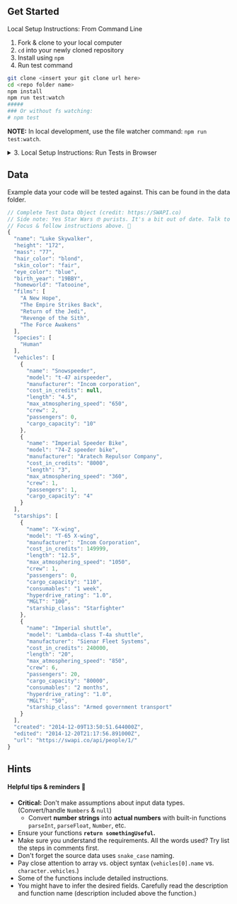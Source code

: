 
## Get Started

 Local Setup Instructions: From Command Line</summary>

1. Fork & clone to your local computer
1. `cd` into your newly cloned repository
1. Install using `npm`
1. Run test command


```sh
git clone <insert your git clone url here>
cd <repo folder name>
npm install
npm run test:watch
#####
### Or without fs watching:
# npm test
```

**NOTE:** In local development, use the file watcher command: `npm run test:watch`.

</details>

<details>
  <summary>3. Local Setup Instructions: Run Tests in Browser</summary>

1. Fork & clone to your local computer
1. `cd` into your newly cloned repository
1. Install and Start using `npm`

```sh
git clone <insert your git clone url here>
cd <repo folder name>
npm install
npm start
```

</details>



## Data

Example data your code will be tested against. This can be found in the data folder. 

```js
// Complete Test Data Object (credit: https://SWAPI.co)
// Side note: Yes Star Wars 🤓 purists. It's a bit out of date. Talk to SWAPI about it.
// Focus & follow instructions above. 🤖
{
  "name": "Luke Skywalker",
  "height": "172",
  "mass": "77",
  "hair_color": "blond",
  "skin_color": "fair",
  "eye_color": "blue",
  "birth_year": "19BBY",
  "homeworld": "Tatooine",
  "films": [
    "A New Hope",
    "The Empire Strikes Back",
    "Return of the Jedi",
    "Revenge of the Sith",
    "The Force Awakens"
  ],
  "species": [
    "Human"
  ],
  "vehicles": [
    {
      "name": "Snowspeeder",
      "model": "t-47 airspeeder",
      "manufacturer": "Incom corporation",
      "cost_in_credits": null,
      "length": "4.5",
      "max_atmosphering_speed": "650",
      "crew": 2,
      "passengers": 0,
      "cargo_capacity": "10"
    },
    {
      "name": "Imperial Speeder Bike",
      "model": "74-Z speeder bike",
      "manufacturer": "Aratech Repulsor Company",
      "cost_in_credits": "8000",
      "length": "3",
      "max_atmosphering_speed": "360",
      "crew": 1,
      "passengers": 1,
      "cargo_capacity": "4"
    }
  ],
  "starships": [
    {
      "name": "X-wing",
      "model": "T-65 X-wing",
      "manufacturer": "Incom Corporation",
      "cost_in_credits": 149999,
      "length": "12.5",
      "max_atmosphering_speed": "1050",
      "crew": 1,
      "passengers": 0,
      "cargo_capacity": "110",
      "consumables": "1 week",
      "hyperdrive_rating": "1.0",
      "MGLT": "100",
      "starship_class": "Starfighter"
    },
    {
      "name": "Imperial shuttle",
      "model": "Lambda-class T-4a shuttle",
      "manufacturer": "Sienar Fleet Systems",
      "cost_in_credits": 240000,
      "length": "20",
      "max_atmosphering_speed": "850",
      "crew": 6,
      "passengers": 20,
      "cargo_capacity": "80000",
      "consumables": "2 months",
      "hyperdrive_rating": "1.0",
      "MGLT": "50",
      "starship_class": "Armed government transport"
    }
  ],
  "created": "2014-12-09T13:50:51.644000Z",
  "edited": "2014-12-20T21:17:56.891000Z",
  "url": "https://swapi.co/api/people/1/"
}
```



## Hints

#### Helpful tips & reminders 🔎

* **Critical:** Don't make assumptions about input data types. (Convert/handle `Numbers` & `null`)
    * Convert **number strings** into **actual numbers** with built-in functions `parseInt`, `parseFloat`, `Number`, etc.
* Ensure your functions **`return somethingUseful`.**
* Make sure you understand the requirements. All the words used? Try list the steps in comments first.
* Don't forget the source data uses `snake_case` naming.
* Pay close attention to array vs. object syntax (`vehicles[0].name` vs. `character.vehicles`.)
* Some of the functions include detailed instructions.
* You might have to infer the desired fields. Carefully read the description and function name (description included above the function.)

